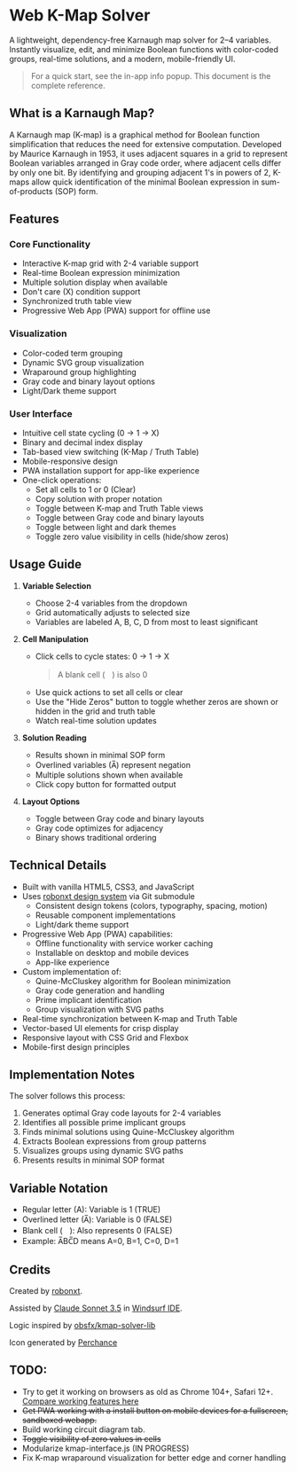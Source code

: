 # Web K-Map Solver
A lightweight, dependency-free Karnaugh map solver for 2–4 variables. Instantly visualize, edit, and minimize Boolean functions with color-coded groups, real-time solutions, and a modern, mobile-friendly UI.

> For a quick start, see the in-app info popup. This document is the complete reference.


## What is a Karnaugh Map?
A Karnaugh map (K-map) is a graphical method for Boolean function simplification that reduces the need for extensive computation. Developed by Maurice Karnaugh in 1953, it uses adjacent squares in a grid to represent Boolean variables arranged in Gray code order, where adjacent cells differ by only one bit. By identifying and grouping adjacent 1's in powers of 2, K-maps allow quick identification of the minimal Boolean expression in sum-of-products (SOP) form.


## Features

### Core Functionality
- Interactive K-map grid with 2-4 variable support
- Real-time Boolean expression minimization
- Multiple solution display when available
- Don't care (X) condition support
- Synchronized truth table view
- Progressive Web App (PWA) support for offline use

### Visualization
- Color-coded term grouping
- Dynamic SVG group visualization
- Wraparound group highlighting
- Gray code and binary layout options
- Light/Dark theme support

### User Interface
- Intuitive cell state cycling (0 → 1 → X)
- Binary and decimal index display
- Tab-based view switching (K-Map / Truth Table)
- Mobile-responsive design
- PWA installation support for app-like experience
- One-click operations:
  - Set all cells to 1 or 0 (Clear)
  - Copy solution with proper notation
  - Toggle between K-map and Truth Table views
  - Toggle between Gray code and binary layouts
  - Toggle between light and dark themes
  - Toggle zero value visibility in cells (hide/show zeros)


## Usage Guide
1. **Variable Selection**
   - Choose 2-4 variables from the dropdown
   - Grid automatically adjusts to selected size
   - Variables are labeled A, B, C, D from most to least significant

2. **Cell Manipulation**
   - Click cells to cycle states: 0 → 1 → X
      > A blank cell (ㅤ) is also 0
   - Use quick actions to set all cells or clear
   - Use the "Hide Zeros" button to toggle whether zeros are shown or hidden in the grid and truth table
   - Watch real-time solution updates

3. **Solution Reading**
   - Results shown in minimal SOP form
   - Overlined variables (A̅) represent negation
   - Multiple solutions shown when available
   - Click copy button for formatted output

4. **Layout Options**
   - Toggle between Gray code and binary layouts
   - Gray code optimizes for adjacency
   - Binary shows traditional ordering


## Technical Details
- Built with vanilla HTML5, CSS3, and JavaScript
- Uses [robonxt design system](https://github.com/robonxt/robonxt-visual-branding-guidelines) via Git submodule
  - Consistent design tokens (colors, typography, spacing, motion)
  - Reusable component implementations
  - Light/dark theme support
- Progressive Web App (PWA) capabilities:
  - Offline functionality with service worker caching
  - Installable on desktop and mobile devices
  - App-like experience
- Custom implementation of:
  - Quine-McCluskey algorithm for Boolean minimization
  - Gray code generation and handling
  - Prime implicant identification
  - Group visualization with SVG paths
- Real-time synchronization between K-map and Truth Table
- Vector-based UI elements for crisp display
- Responsive layout with CSS Grid and Flexbox
- Mobile-first design principles


## Implementation Notes
The solver follows this process:
1. Generates optimal Gray code layouts for 2-4 variables
2. Identifies all possible prime implicant groups
3. Finds minimal solutions using Quine-McCluskey algorithm
4. Extracts Boolean expressions from group patterns
5. Visualizes groups using dynamic SVG paths
6. Presents results in minimal SOP format


## Variable Notation
- Regular letter (A): Variable is 1 (TRUE)
- Overlined letter (A̅): Variable is 0 (FALSE)
- Blank cell (ㅤ): Also represents 0 (FALSE)
- Example: A̅BC̅D means A=0, B=1, C=0, D=1


## Credits
Created by [robonxt](https://github.com/robonxt).

Assisted by [Claude Sonnet 3.5](https://www.anthropic.com) in [Windsurf IDE](https://www.windsurf.ai/).

Logic inspired by [obsfx/kmap-solver-lib](https://github.com/obsfx/kmap-solver-lib)

Icon generated by [Perchance](https://perchance.org/ai-icon-generator)


## TODO:
- Try to get it working on browsers as old as Chrome 104+, Safari 12+. [Compare working features here](https://caniuse.com/?compare=chrome+104,safari+12&compareCats=CSS,HTML5,JS,JS%20API,Other,Security,SVG)
- ~~Get PWA working with a install button on mobile devices for a fullscreen, sandboxed webapp.~~
- Build working circuit diagram tab.
- ~~Toggle visibility of zero values in cells~~
- Modularize kmap-interface.js (IN PROGRESS)
- Fix K-map wraparound visualization for better edge and corner handling
